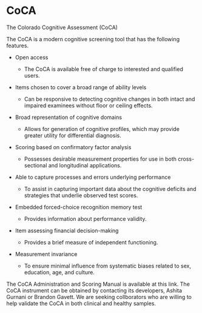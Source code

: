# CoCA
The Colorado Cognitive Assessment (CoCA)

The CoCA is a modern cognitive screening tool that has the following features.

- Open access
  - The CoCA is available free of charge to interested and qualified users. 

- Items chosen to cover a broad range of ability levels
  - Can be responsive to detecting cognitive changes in both intact and impaired examinees without floor or ceiling effects.

- Broad representation of cognitive domains
  - Allows for generation of cognitive profiles, which may provide greater utility for differential diagnosis.

- Scoring based on confirmatory factor analysis
  - Possesses desirable measurement properties for use in both cross-sectional and longitudinal applications.

- Able to capture processes and errors underlying performance
  - To assist in capturing important data about the cognitive deficits and strategies that underlie observed test scores.

- Embedded forced-choice recognition memory test
  - Provides information about performance validity.

- Item assessing financial decision-making
  - Provides a brief measure of independent functioning.

- Measurement invariance
  - To ensure minimal influence from systematic biases related to sex, education, age, and culture.

The CoCA Administration and Scoring Manual is available at this link. The CoCA instrument can be obtained by contacting its developers, Ashita Gurnani or Brandon Gavett. We are seeking collborators who are willing to help validate the CoCA in both clinical and healthy samples.
